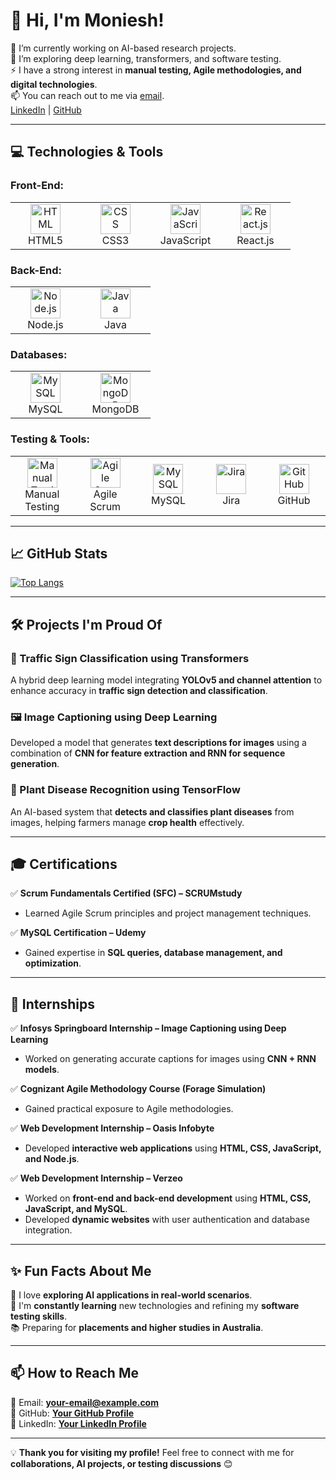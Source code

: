 # 👋 Hi, I'm Moniesh!  

🔭 I’m currently working on AI-based research projects.  
🌱 I’m exploring deep learning, transformers, and software testing.  
⚡ I have a strong interest in **manual testing, Agile methodologies, and digital technologies**.  
📫 You can reach out to me via [email](your-email@example.com).  
[LinkedIn](your-linkedin-profile) | [GitHub](your-github-profile)  

---

## 💻 **Technologies & Tools**  

### **Front-End:**  
<table>  
<tr>  
<td align="center" width="96"> <img src="https://cdn.worldvectorlogo.com/logos/html-1.svg" width="48" height="48" alt="HTML" /> <br>HTML5 </td>  
<td align="center" width="96"> <img src="https://cdn.worldvectorlogo.com/logos/css-3.svg" width="48" height="48" alt="CSS" /> <br>CSS3 </td>  
<td align="center" width="96"> <img src="https://cdn.worldvectorlogo.com/logos/javascript-1.svg" width="48" height="48" alt="JavaScript" /> <br>JavaScript </td>  
<td align="center" width="96"> <img src="https://cdn.worldvectorlogo.com/logos/react-2.svg" width="48" height="48" alt="React.js" /> <br>React.js </td>  
</tr>  
</table>  

### **Back-End:**  
<table>  
<tr>  
<td align="center" width="96"> <img src="https://cdn.worldvectorlogo.com/logos/nodejs-icon.svg" width="48" height="48" alt="Node.js" /> <br>Node.js </td>  
<td align="center" width="96"> <img src="https://cdn.worldvectorlogo.com/logos/java-4.svg" width="48" height="48" alt="Java" /> <br>Java </td>  
</tr>  
</table>  

### **Databases:**  
<table>  
<tr>  
<td align="center" width="96"> <img src="https://upload.wikimedia.org/wikipedia/commons/0/0a/MySQL_textlogo.svg" width="48" height="48" alt="MySQL" /> <br>MySQL </td>  
<td align="center" width="96"> <img src="https://cdn.worldvectorlogo.com/logos/mongodb-icon-1.svg" width="48" height="48" alt="MongoDB" /> <br>MongoDB </td>  
</tr>  
</table>  


### **Testing & Tools:**  
<table>  
<tr>  
<td align="center" width="96"> <img src="https://cdn-icons-png.flaticon.com/512/1875/1875683.png" width="48" height="48" alt="Manual Testing" /> <br>Manual Testing </td>  
<td align="center" width="96"> <img src="https://subiz.com.vn/blog/wp-content/uploads/2024/…agile-project-management-la-gi-e1712217007753.png" width="48" height="48" alt="Agile Scrum" /> <br>Agile Scrum </td> 
<td align="center" width="96"> <img src="https://upload.wikimedia.org/wikipedia/commons/0/0a/MySQL_textlogo.svg" width="48" height="48" alt="MySQL" /> <br>MySQL </td>  
<td align="center" width="96"> <img src="https://cdn.worldvectorlogo.com/logos/jira-3.svg" width="48" height="48" alt="Jira" /> <br>Jira </td>  
<td align="center" width="96"> <img src="https://cdn.worldvectorlogo.com/logos/github-icon.svg" width="48" height="48" alt="GitHub" /> <br>GitHub </td>  
</tr>  
</table>  

---

## 📈 **GitHub Stats**  
[![Top Langs](https://github-readme-stats.vercel.app/api/top-langs/?username=your-github-username&layout=compact&hide=html)](https://github.com/anuraghazra/github-readme-stats)  

---

## 🛠️ **Projects I'm Proud Of**  

### **🚀 Traffic Sign Classification using Transformers**  
A hybrid deep learning model integrating **YOLOv5 and channel attention** to enhance accuracy in **traffic sign detection and classification**.  

### **🖼️ Image Captioning using Deep Learning**  
Developed a model that generates **text descriptions for images** using a combination of **CNN for feature extraction and RNN for sequence generation**.  

### **🌿 Plant Disease Recognition using TensorFlow**  
An AI-based system that **detects and classifies plant diseases** from images, helping farmers manage **crop health** effectively.  

---

## 🎓 **Certifications**  

✅ **Scrum Fundamentals Certified (SFC) – SCRUMstudy**  
- Learned Agile Scrum principles and project management techniques.  

✅ **MySQL Certification – Udemy**  
- Gained expertise in **SQL queries, database management, and optimization**.  

---

## 💼 **Internships**  

✅ **Infosys Springboard Internship – Image Captioning using Deep Learning**  
- Worked on generating accurate captions for images using **CNN + RNN models**.  

✅ **Cognizant Agile Methodology Course (Forage Simulation)**  
- Gained practical exposure to Agile methodologies.  

✅ **Web Development Internship – Oasis Infobyte**  
- Developed **interactive web applications** using **HTML, CSS, JavaScript, and Node.js**.  

✅ **Web Development Internship – Verzeo**  
- Worked on **front-end and back-end development** using **HTML, CSS, JavaScript, and MySQL**.  
- Developed **dynamic websites** with user authentication and database integration.  

---

## ✨ **Fun Facts About Me**  

🎨 I love **exploring AI applications in real-world scenarios**.  
🚀 I'm **constantly learning** new technologies and refining my **software testing skills**.  
📚 Preparing for **placements and higher studies in Australia**.  

---

## 📫 **How to Reach Me**  
📧 Email: **your-email@example.com**  
🔗 GitHub: **[Your GitHub Profile](your-github-profile)**  
🔗 LinkedIn: **[Your LinkedIn Profile](your-linkedin-profile)**  

---

💡 **Thank you for visiting my profile!** Feel free to connect with me for **collaborations, AI projects, or testing discussions** 😊  
